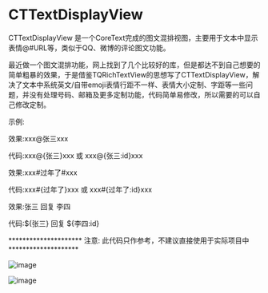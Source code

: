 # CTTextDisplayView

CTTextDisplayView 是一个CoreText完成的图文混排视图，主要用于文本中显示表情@#URL等，类似于QQ、微博的评论图文功能。

最近做一个图文混排功能，网上找到了几个比较好的库，但是都达不到自己想要的简单粗暴的效果，于是借鉴TQRichTextView的思想写了CTTextDisplayView，解决了文本中系统英文/自带emoji表情行距不一样、表情大小定制、字距等一些问题，并没有处理号码、邮箱及更多定制功能，代码简单易修改，所以需要的可以自己修改定制。

示例:

  效果:xxx@张三xxx

  代码:xxx@{张三}xxx 或 xxx@{张三:id}xxx
	


  效果:xxx#过年了#xxx

  代码:xxx#{过年了}xxx  或  xxx#{过年了:id}xxx



  效果:张三 回复 李四

  代码:${张三} 回复 ${李四:id}


********************* 注意: 此代码只作参考，不建议直接使用于实际项目中 ********************


![image](https://github.com/BrownCN023/CTTextDisplayView/blob/master/Simulator%20Screen%20Shot%202016%E5%B9%B44%E6%9C%882%E6%97%A5%20%E4%B8%8B%E5%8D%885.30.39.png)

![image](https://github.com/BrownCN023/CTTextDisplayView/blob/master/Simulator%20Screen%20Shot%202016%E5%B9%B44%E6%9C%882%E6%97%A5%20%E4%B8%8B%E5%8D%885.30.43.png)
